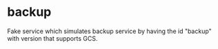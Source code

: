 # backup
Fake service which simulates backup service by having the id "backup" with version that supports GCS.